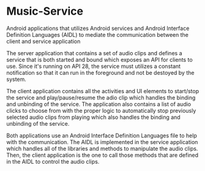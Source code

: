 # Music-Service
Android applications that utilizes Android services and Android Interface Definition Languages (AIDL) to mediate the communication between the client and service application

The server application that contains a set of audio clips and defines a service that is both started and bound which exposes an API for clients to use. Since it's running on API 28, the service must utilizes a constant notification so that it can run in the foreground and not be destoyed by the system.

The client application contains all the activities and UI elements to start/stop the service and play/pause/resume the adio clip which handles the binding and unbinding of the service. The application also contains a list of audio clicks to choose from with the proper logic to automatically stop previously selected audio clips from playing which also handles the binding and unbinding of the service.

Both applications use an Android Interface Definition Languages file to help with the communication. The AIDL is implemented in the service application which handles all of the libraries and methods to manipulate the audio clips. Then, the client application is the one to call those methods that are defined in the AIDL to control the audio clips.